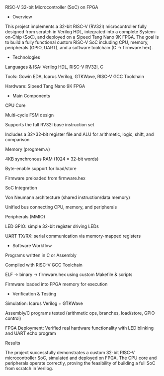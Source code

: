RISC-V 32-bit Microcontroller (SoC) on FPGA
+ Overview

This project implements a 32-bit RISC-V (RV32I) microcontroller fully designed from scratch in Verilog HDL, integrated into a complete System-on-Chip (SoC), and deployed on a Sipeed Tang Nano 9K FPGA.
The goal is to build a fully functional custom RISC-V SoC including CPU, memory, peripherals (GPIO, UART), and a software toolchain (C → firmware.hex).

+ Technologies

Languages & ISA: Verilog HDL, RISC-V RV32I, C

Tools: Gowin EDA, Icarus Verilog, GTKWave, RISC-V GCC Toolchain

Hardware: Sipeed Tang Nano 9K FPGA

+ Main Components

CPU Core

Multi-cycle FSM design

Supports the full RV32I base instruction set

Includes a 32×32-bit register file and ALU for arithmetic, logic, shift, and comparison

Memory (progmem.v)

4KB synchronous RAM (1024 × 32-bit words)

Byte-enable support for load/store

Firmware preloaded from firmware.hex

SoC Integration

Von Neumann architecture (shared instruction/data memory)

Unified bus connecting CPU, memory, and peripherals

Peripherals (MMIO)

LED GPIO: simple 32-bit register driving LEDs

UART TX/RX: serial communication via memory-mapped registers

+ Software Workflow

Programs written in C or Assembly

Compiled with RISC-V GCC Toolchain

ELF → binary → firmware.hex using custom Makefile & scripts

Firmware loaded into FPGA memory for execution

+ Verification & Testing

Simulation: Icarus Verilog + GTKWave

Assembly/C programs tested (arithmetic ops, branches, load/store, GPIO control)

FPGA Deployment: Verified real hardware functionality with LED blinking and UART echo program




Results

The project successfully demonstrates a custom 32-bit RISC-V microcontroller SoC, simulated and deployed on FPGA. The CPU core and peripherals operate correctly, proving the feasibility of building a full SoC from scratch in Verilog.
